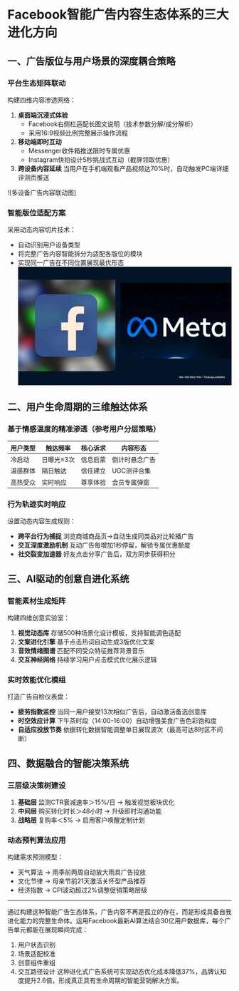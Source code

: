 
# Facebook智能广告内容生态体系的三大进化方向

## 一、广告版位与用户场景的深度耦合策略
### 平台生态矩阵联动
构建四维内容渗透网络：
1. **桌面端沉浸式体验**
   - Facebook右侧栏适配长图文说明（技术参数分解/成分解析）
   - 采用16:9视频比例完整展示操作流程
2. **移动端即时互动**
   - Messenger收件箱推送限时专属优惠
   - Instagram快拍设计5秒挑战式互动（截屏领取优惠）
3. **跨设备内容延续**
   当用户在手机端观看产品视频达70%时，自动触发PC端详细评测页推送

![多设备广告内容联动图]

### 智能版位适配方案
采用动态内容切片技术：
- 自动识别用户设备类型
- 将完整广告内容智能拆分为适配各版位的模块
- 实现同一广告在不同位置展现最优形态
![替代文字](
微信图片_20250331113156.jpg)
## 二、用户生命周期的三维触达体系
### 基于情感温度的精准渗透（参考用户分层策略）
| 用户类型 | 触达频率 | 核心诉求 | 内容形态 | 
|---------|----------|----------|----------|
|冷启动|日曝光≤3次|信息启蒙|倒计时悬念广告|
|温感群体|隔日触达|信任建立|UGC测评合集|
|高热受众|实时响应|尊享体验|会员专属弹窗|

### 行为轨迹实时响应
设置动态内容生成规则：
- **跨平台行为捕捉**
  浏览商城商品页→自动生成同类品对比轮播广告
- **交互深度激励机制**
  互动广告每增加1秒停留，解锁专属优惠额度
- **社交裂变加速器**
  好友点击分享广告后，双方同步获得积分

## 三、AI驱动的创意自进化系统
### 智能素材生成矩阵
构建四维创意实验室：
1. **视觉动态库**
   存储500种场景化设计模板，支持智能调色适配
2. **文案进化引擎**
   基于点击热词自动生成3版优化文案
3. **音效情绪图谱**
   匹配不同受众特征推荐背景音乐
4. **交互神经网络**
   持续学习用户点击模式优化展示逻辑

### 实时效能优化模组
打造广告自检仪表盘：
- **疲劳指数监控**
  当同一用户接受13次相似广告后，自动激活备选创意库
- **时空效应计算**
  下午茶时段（14:00-16:00）自动增强美食广告色彩饱和度
- **自适应投放节奏**
  依据转化数据智能调整单日展现波次（最高可达8时区不间断）

## 四、数据融合的智能决策系统
### 三层级决策树建设
1. **基础层**
   监测CTR衰减速率＞15%/日 → 触发视觉板块优化
2. **中间层**
   购买转化时长＞48小时 → 升级即时沟通功能
3. **战略层**
   复购率＜5% → 启用客户唤醒定制计划

### 动态预判算法应用
构建需求预测模型：
- 天气算法 → 雨季前两周自动放大雨具广告投放
- 文化节律 → 母亲节前21天激活关怀型产品推荐
- 经济指数 → CPI波动超过2%调整促销策略层级

---
通过构建这种智能广告生态体系，广告内容不再是孤立的存在，而是形成具备自我进化能力的完整生命体。运用Facebook最新AI算法结合30亿用户数据库，每个广告单元都能在展现瞬间完成：
1. 用户状态识别
2. 场景适配校准
3. 创意组件重组
4. 交互路径设计 
这种进化式广告系统可实现动态优化成本降低37%，品牌认知度提升2.6倍，形成真正具有生命周期的智能营销解决方案。
